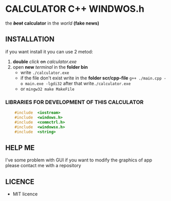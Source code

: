 # CALCULATOR C++ WINDWOS.h
the _**~~best~~**_ **calculator** in the _world_ **(fake news)**

## INSTALLATION
if you want install it you can use 2 metod:
1. **double** _click_ ~~on~~ _calculator.exe_
2. open **new** _terminal_ in the **folder bin**
    - write ```./calculator.exe```
    - if the file don't exist write in the **folder scr/cpp-file** ```g++ ./main.cpp -o main.exe -lgdi32``` after that  write```./calculator.exe```
    - or ```mingw32 make MakeFile```
### LIBRARIES FOR DEVELOPMENT OF THIS CALCULATOR
```c++
    #include  <iostream>
    #include  <windows.h>
    #include  <commctrl.h>
    #include  <windowsx.h>
    #include  <string>
```

## HELP ME

I've some problem with GUI if you want to modify the graphics of app please contact me with a repository

## **LICENCE**

- MIT licence
